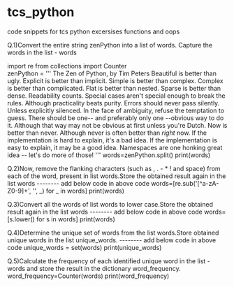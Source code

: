 # tcs_python
code snippets for tcs python excersises functions and oops                               

Q.1)Convert the entire string zenPython into a list of words. Capture the words in the list - words

import re
from collections import Counter              
zenPython = '''
The Zen of Python, by Tim Peters
Beautiful is better than ugly.
Explicit is better than implicit.
Simple is better than complex.
Complex is better than complicated.
Flat is better than nested.
Sparse is better than dense.
Readability counts.
Special cases aren't special enough to break the rules.
Although practicality beats purity.
Errors should never pass silently.
Unless explicitly silenced.
In the face of ambiguity, refuse the temptation to guess.
There should be one-- and preferably only one --obvious way to do it.
Although that way may not be obvious at first unless you're Dutch.
Now is better than never.
Although never is often better than *right* now.
If the implementation is hard to explain, it's a bad idea.
If the implementation is easy to explain, it may be a good idea.
Namespaces are one honking great idea -- let's do more of those!
'''
words=zenPython.split()
print(words)                             

Q.2)Now, remove the flanking characters (such as , . - * ! and space) from each of the word, present in list words.Store the obtained result again in the list words
-------- add below code in above code
words=[re.sub('[^a-zA-Z0-9]+', '', _)  for _ in words]
print(words) 

Q.3)Convert all the words of list words to lower case.Store the obtained result again in the list words
-------- add below code in above code
words=[s.lower() for s in words]
print(words)

Q.4)Determine the unique set of words from the list words.Store obtained unique words in the list unique_words.
-------- add below code in above code
unique_words = set(words)
print(unique_words)

Q.5)Calculate the frequency of each identified unique word in the list - words and store the result in the dictionary word_frequency.
word_frequency=Counter(words)
print(word_frequency)
